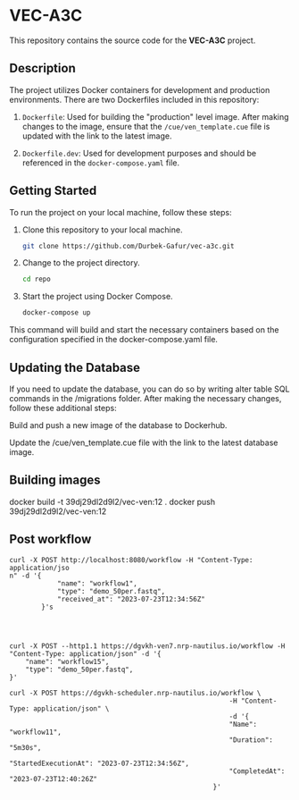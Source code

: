# VEC-A3C

This repository contains the source code for the **VEC-A3C** project.

## Description

The project utilizes Docker containers for development and production environments. There are two Dockerfiles included in this repository:

1. `Dockerfile`: Used for building the "production" level image. After making changes to the image, ensure that the `/cue/ven_template.cue` file is updated with the link to the latest image.

2. `Dockerfile.dev`: Used for development purposes and should be referenced in the `docker-compose.yaml` file.

## Getting Started

To run the project on your local machine, follow these steps:

1. Clone this repository to your local machine.

   ```bash
   git clone https://github.com/Durbek-Gafur/vec-a3c.git

2. Change to the project directory.

    ```bash
    cd repo

3. Start the project using Docker Compose.

    ```bash
    docker-compose up

This command will build and start the necessary containers based on the configuration specified in the docker-compose.yaml file.

## Updating the Database
If you need to update the database, you can do so by writing alter table SQL commands in the /migrations folder. After making the necessary changes, follow these additional steps:

Build and push a new image of the database to Dockerhub.

Update the /cue/ven_template.cue file with the link to the latest database image.


## Building images
docker build -t 39dj29dl2d9l2/vec-ven:12 .
docker push 39dj29dl2d9l2/vec-ven:12

## Post workflow

```
curl -X POST http://localhost:8080/workflow -H "Content-Type: application/jso
n" -d '{
            "name": "workflow1",
            "type": "demo_50per.fastq",
            "received_at": "2023-07-23T12:34:56Z"
        }'s




curl -X POST --http1.1 https://dgvkh-ven7.nrp-nautilus.io/workflow -H "Content-Type: application/json" -d '{
    "name": "workflow15",
    "type": "demo_50per.fastq",
}'

curl -X POST https://dgvkh-scheduler.nrp-nautilus.io/workflow \
                                                       -H "Content-Type: application/json" \
                                                       -d '{
                                                       "Name": "workflow11",
                                                       "Duration": "5m30s",
                                                       "StartedExecutionAt": "2023-07-23T12:34:56Z",
                                                       "CompletedAt": "2023-07-23T12:40:26Z"
                                                   }'
```